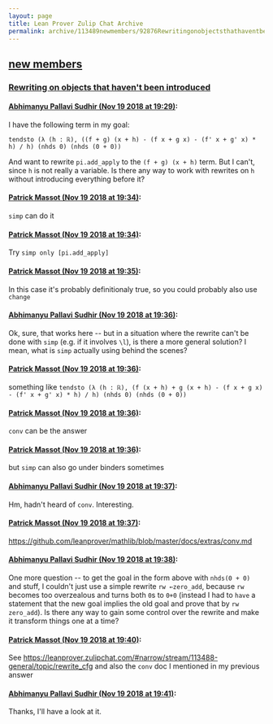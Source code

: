 ```yaml
---
layout: page
title: Lean Prover Zulip Chat Archive 
permalink: archive/113489newmembers/92876Rewritingonobjectsthathaventbeenintroduced.html
---
```


## [new members](index.html)
### [Rewriting on objects that haven't been introduced](92876Rewritingonobjectsthathaventbeenintroduced.html)

#### [Abhimanyu Pallavi Sudhir (Nov 19 2018 at 19:29)](https://leanprover.zulipchat.com/#narrow/stream/113489-new%20members/topic/Rewriting%20on%20objects%20that%20haven%27t%20been%20introduced/near/147983997):
I have the following term in my goal:
```lean
tendsto (λ (h : ℝ), ((f + g) (x + h) - (f x + g x) - (f' x + g' x) * h) / h) (nhds 0) (nhds (0 + 0))
```
And want to rewrite `pi.add_apply` to the `(f + g) (x + h)` term. But I can't, since `h` is not really a variable. Is there any way to work with rewrites on `h` without introducing everything before it?

#### [Patrick Massot (Nov 19 2018 at 19:34)](https://leanprover.zulipchat.com/#narrow/stream/113489-new%20members/topic/Rewriting%20on%20objects%20that%20haven%27t%20been%20introduced/near/147984304):
`simp` can do it

#### [Patrick Massot (Nov 19 2018 at 19:34)](https://leanprover.zulipchat.com/#narrow/stream/113489-new%20members/topic/Rewriting%20on%20objects%20that%20haven%27t%20been%20introduced/near/147984323):
Try `simp only [pi.add_apply]`

#### [Patrick Massot (Nov 19 2018 at 19:35)](https://leanprover.zulipchat.com/#narrow/stream/113489-new%20members/topic/Rewriting%20on%20objects%20that%20haven%27t%20been%20introduced/near/147984354):
In this case it's probably definitionaly true, so you could probably also use `change`

#### [Abhimanyu Pallavi Sudhir (Nov 19 2018 at 19:36)](https://leanprover.zulipchat.com/#narrow/stream/113489-new%20members/topic/Rewriting%20on%20objects%20that%20haven%27t%20been%20introduced/near/147984402):
Ok, sure, that works here -- but in a situation where the rewrite can't be done with `simp` (e.g. if it involves `\l`), is there a more general solution? I mean, what is `simp` actually using behind the scenes?

#### [Patrick Massot (Nov 19 2018 at 19:36)](https://leanprover.zulipchat.com/#narrow/stream/113489-new%20members/topic/Rewriting%20on%20objects%20that%20haven%27t%20been%20introduced/near/147984408):
something like `tendsto (λ (h : ℝ), (f (x + h) + g (x + h) - (f x + g x) - (f' x + g' x) * h) / h) (nhds 0) (nhds (0 + 0))`

#### [Patrick Massot (Nov 19 2018 at 19:36)](https://leanprover.zulipchat.com/#narrow/stream/113489-new%20members/topic/Rewriting%20on%20objects%20that%20haven%27t%20been%20introduced/near/147984423):
`conv` can be the answer

#### [Patrick Massot (Nov 19 2018 at 19:36)](https://leanprover.zulipchat.com/#narrow/stream/113489-new%20members/topic/Rewriting%20on%20objects%20that%20haven%27t%20been%20introduced/near/147984435):
but `simp` can also go under binders sometimes

#### [Abhimanyu Pallavi Sudhir (Nov 19 2018 at 19:37)](https://leanprover.zulipchat.com/#narrow/stream/113489-new%20members/topic/Rewriting%20on%20objects%20that%20haven%27t%20been%20introduced/near/147984444):
Hm, hadn't heard of `conv`. Interesting.

#### [Patrick Massot (Nov 19 2018 at 19:37)](https://leanprover.zulipchat.com/#narrow/stream/113489-new%20members/topic/Rewriting%20on%20objects%20that%20haven%27t%20been%20introduced/near/147984465):
https://github.com/leanprover/mathlib/blob/master/docs/extras/conv.md

#### [Abhimanyu Pallavi Sudhir (Nov 19 2018 at 19:38)](https://leanprover.zulipchat.com/#narrow/stream/113489-new%20members/topic/Rewriting%20on%20objects%20that%20haven%27t%20been%20introduced/near/147984520):
One more question -- to get the goal in the form above with `nhds(0 + 0)` and stuff, I couldn't just use a simple rewrite `rw ←zero_add`, because `rw` becomes too overzealous and turns both `0`s to `0+0` (instead I had to `have` a statement that the new goal implies the old goal and prove that by `rw zero_add`). Is there any way to gain some control over the rewrite and make it transform things one at a time?

#### [Patrick Massot (Nov 19 2018 at 19:40)](https://leanprover.zulipchat.com/#narrow/stream/113489-new%20members/topic/Rewriting%20on%20objects%20that%20haven%27t%20been%20introduced/near/147984625):
See https://leanprover.zulipchat.com/#narrow/stream/113488-general/topic/rewrite_cfg and also the `conv` doc I mentioned in my previous answer

#### [Abhimanyu Pallavi Sudhir (Nov 19 2018 at 19:41)](https://leanprover.zulipchat.com/#narrow/stream/113489-new%20members/topic/Rewriting%20on%20objects%20that%20haven%27t%20been%20introduced/near/147984664):
Thanks, I'll have a look at it.

